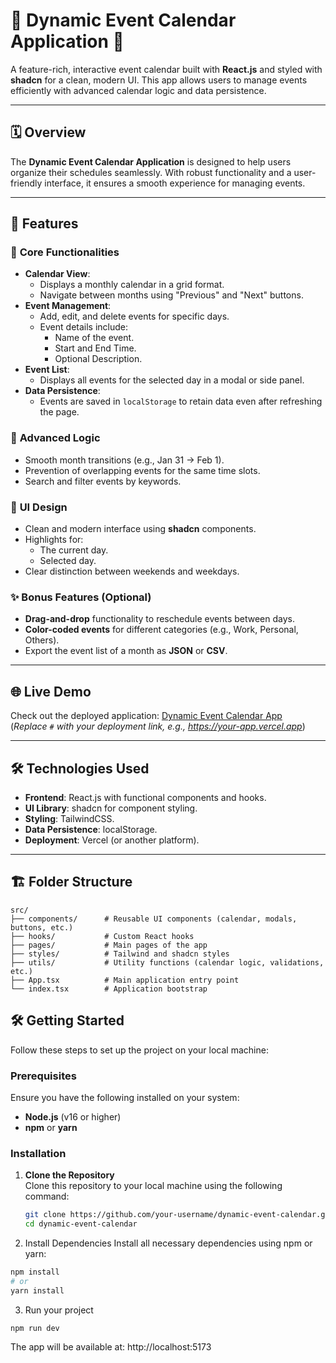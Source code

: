 # 🌟 Dynamic Event Calendar Application 🌟

A feature-rich, interactive event calendar built with **React.js** and styled with **shadcn** for a clean, modern UI. This app allows users to manage events efficiently with advanced calendar logic and data persistence.

---

## 🗓️ **Overview**
The **Dynamic Event Calendar Application** is designed to help users organize their schedules seamlessly. With robust functionality and a user-friendly interface, it ensures a smooth experience for managing events.

---

## 🚀 **Features**

### 📅 **Core Functionalities**
- **Calendar View**:
  - Displays a monthly calendar in a grid format.
  - Navigate between months using "Previous" and "Next" buttons.
- **Event Management**:
  - Add, edit, and delete events for specific days.
  - Event details include:
    - Name of the event.
    - Start and End Time.
    - Optional Description.
- **Event List**:
  - Displays all events for the selected day in a modal or side panel.
- **Data Persistence**:
  - Events are saved in `localStorage` to retain data even after refreshing the page.

### 🧠 **Advanced Logic**
- Smooth month transitions (e.g., Jan 31 → Feb 1).
- Prevention of overlapping events for the same time slots.
- Search and filter events by keywords.

### 🎨 **UI Design**
- Clean and modern interface using **shadcn** components.
- Highlights for:
  - The current day.
  - Selected day.
- Clear distinction between weekends and weekdays.

### ✨ **Bonus Features** (Optional)
- **Drag-and-drop** functionality to reschedule events between days.
- **Color-coded events** for different categories (e.g., Work, Personal, Others).
- Export the event list of a month as **JSON** or **CSV**.

---

## 🌐 **Live Demo**
Check out the deployed application: [Dynamic Event Calendar App](#)  
(*Replace `#` with your deployment link, e.g., https://your-app.vercel.app*)  

---

## 🛠️ **Technologies Used**
- **Frontend**: React.js with functional components and hooks.
- **UI Library**: shadcn for component styling.
- **Styling**: TailwindCSS.
- **Data Persistence**: localStorage.
- **Deployment**: Vercel (or another platform).

---

## 🏗️ **Folder Structure**

```plaintext
src/
├── components/      # Reusable UI components (calendar, modals, buttons, etc.)
├── hooks/           # Custom React hooks
├── pages/           # Main pages of the app
├── styles/          # Tailwind and shadcn styles
├── utils/           # Utility functions (calendar logic, validations, etc.)
├── App.tsx          # Main application entry point
└── index.tsx        # Application bootstrap
```

## 🛠️ **Getting Started**

Follow these steps to set up the project on your local machine:

### **Prerequisites**
Ensure you have the following installed on your system:
- **Node.js** (v16 or higher)
- **npm** or **yarn**

### **Installation**

1. **Clone the Repository**  
   Clone this repository to your local machine using the following command:
   ```bash
   git clone https://github.com/your-username/dynamic-event-calendar.git
   cd dynamic-event-calendar

2. Install Dependencies
Install all necessary dependencies using npm or yarn:
```bash
npm install
# or
yarn install
```
3. Run your project
```bash
npm run dev
```
The app will be available at:
http://localhost:5173
